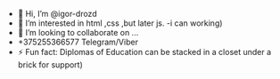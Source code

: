 - 👋 Hi, I’m @igor-drozd
- 👀 I’m interested in html ,css ,but later js.
-i can working)
- 💞️ I’m looking to collaborate on ...
-    +375255366577 Telegram/Viber
- ⚡ Fun fact:
Diplomas of Education can be stacked in a closet under a brick for support)  
